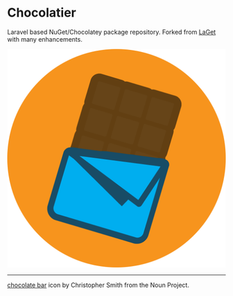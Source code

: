 # Chocolatier

Laravel based NuGet/Chocolatey package repository. Forked from [LaGet](https://github.com/ikkentim/LaGet) with many enhancements.


![logo](https://github.com/MelonSmasher/Chocolatier/raw/master/logo.png "Chocolatier")

---




[chocolate bar](https://thenounproject.com/term/chocolate/621397/) icon by Christopher Smith from the Noun Project.